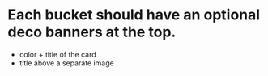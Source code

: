 # Each bucket should have an optional deco banners at the top.

* color + title of the card
* title above a separate image
